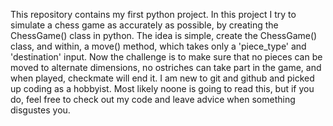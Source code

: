 This repository contains my first python project. 
In this project I try to simulate a chess game as accurately as possible, by creating the ChessGame() class in python. 
The idea is simple, create the ChessGame() class, and within, a move() method, which takes only a 'piece_type' and 'destination' input. Now the challenge is to make sure that 
no pieces can be moved to alternate dimensions, no ostriches can take part in the game, and when played, checkmate will end it.
I am new to git and github and picked up coding as a hobbyist. Most likely noone is going to read this, but if you do, feel free to check out my code and leave advice when something disgustes you.
